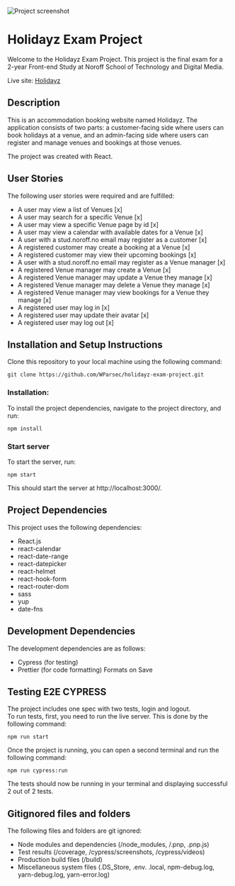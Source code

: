 ![Project screenshot](https://github.com/WParsec/holidayz-exam-project/blob/main/Holidayz-screenshot.png)

# Holidayz Exam Project

Welcome to the Holidayz Exam Project. This project is the final exam for a 2-year Front-end Study at Noroff School of Technology and Digital Media.

Live site: [Holidayz](https://cerulean-melba-ba6cf3.netlify.app/)

## Description

This is an accommodation booking website named Holidayz. The application consists of two parts: a customer-facing side where users can book holidays at a venue, and an admin-facing side where users can register and manage venues and bookings at those venues.

The project was created with React.

## User Stories

The following user stories were required and are fulfilled:

- A user may view a list of Venues [x]
- A user may search for a specific Venue [x]
- A user may view a specific Venue page by id [x]
- A user may view a calendar with available dates for a Venue [x]
- A user with a stud.noroff.no email may register as a customer [x]
- A registered customer may create a booking at a Venue [x]
- A registered customer may view their upcoming bookings [x]
- A user with a stud.noroff.no email may register as a Venue manager [x]
- A registered Venue manager may create a Venue [x]
- A registered Venue manager may update a Venue they manage [x]
- A registered Venue manager may delete a Venue they manage [x]
- A registered Venue manager may view bookings for a Venue they manage [x]
- A registered user may log in [x]
- A registered user may update their avatar [x]
- A registered user may log out [x]

## Installation and Setup Instructions

Clone this repository to your local machine using the following command:

```
git clone https://github.com/WParsec/holidayz-exam-project.git
```

### Installation:

To install the project dependencies, navigate to the project directory, and run:

```
npm install
```

### Start server

To start the server, run:

```
npm start
```

This should start the server at http://localhost:3000/.

## Project Dependencies

This project uses the following dependencies:

- React.js
- react-calendar
- react-date-range
- react-datepicker
- react-helmet
- react-hook-form
- react-router-dom
- sass
- yup
- date-fns

## Development Dependencies

The development dependencies are as follows:

- Cypress (for testing)
- Prettier (for code formatting) Formats on Save

## Testing E2E CYPRESS

The project includes one spec with two tests, login and logout.  
To run tests, first, you need to run the live server. This is done by the following command:

```
npm run start
```

Once the project is running, you can open a second terminal and run the following command:

```
npm run cypress:run
```

The tests should now be running in your terminal and displaying successful 2 out of 2 tests.

## Gitignored files and folders

The following files and folders are git ignored:

- Node modules and dependencies (/node_modules, /.pnp, .pnp.js)
- Test results (/coverage, /cypress/screenshots, /cypress/videos)
- Production build files (/build)
- Miscellaneous system files (.DS_Store, .env. .local, npm-debug.log, yarn-debug.log, yarn-error.log)
